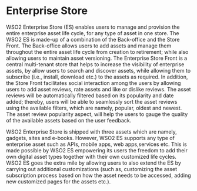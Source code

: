 Enterprise Store
================

WSO2 Enterprise Store (ES) enables users to manage and provision the entire enterprise asset life cycle, for any type of asset in one store. The WSO2 ES is made-up of a combination of the Back-office and the Store Front. The Back-office allows users to add assets and manage them throughout the entire asset life cycle from creation to retirement; while also allowing users to maintain asset versioning. The Enterprise Store Front is a central multi-tenant store that helps to increase the visibility of enterprise assets, by allow users to  search and discover assets, while allowing them to subscribe (i.e., install, download etc.) to the assets as required. In addition, the Store Front facilitates social interaction among the users by allowing users to add asset reviews, rate assets and like or dislike reviews. The asset reviews will be automatically filtered based on its popularity and date added; thereby, users will be able to seamlessly sort the asset reviews using the available filters, which are namely, popular, oldest and newest. The asset review popularity aspect, will help the users to gauge the quality of the available assets based on the user feedback.

WSO2 Enterprise Store is shipped with three assets which are namely, gadgets, sites and e-books. However, WSO2 ES supports any type of enterprise asset such as APIs, mobile apps, web apps,services etc. This is made possible by WSO2 ES empowering its users the freedom to add their own digital asset types together with their own customized life cycles. WSO2 ES goes the extra mile by allowing users to also extend the ES by carrying out additional customizations (such as, customizing the asset subscription process based on how the asset needs to be accessed, adding new customized pages for the assets etc.).

